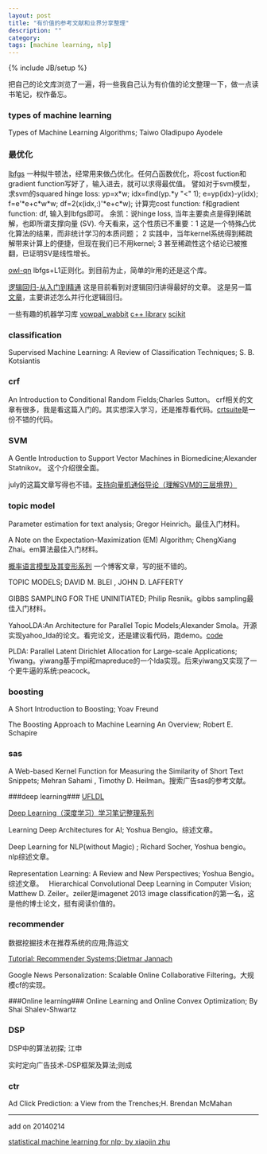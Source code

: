 ```yaml
---
layout: post
title: "有价值的参考文献和业界分享整理"
description: ""
category: 
tags: [machine learning, nlp]
---
```

{% include JB/setup %}

把自己的论文库浏览了一遍，将一些我自己认为有价值的论文整理一下，做一点读书笔记，权作备忘。

### types of machine learning ###
Types of Machine Learning Algorithms; Taiwo Oladipupo Ayodele


### 最优化 ###
[lbfgs](http://www.chokkan.org/software/liblbfgs/)
一种拟牛顿法，经常用来做凸优化。任何凸函数优化，将cost fuction和gradient function写好了，输入进去，就可以求得最优值。
譬如对于svm模型，求svm的squared hinge loss:
 	yp=x\*w; idx=find(yp.\*y "<" 1); e=yp(idx)-y(idx); f=e'\*e+c\*w\*w; df=2(x(idx,:)'\*e+c\*w);
计算完cost function: f和gradient function: df, 输入到lbfgs即可。
余凯：说hinge loss, 当年主要卖点是得到稀疏解，也即所谓支撑向量 (SV). 今天看来，这个性质已不重要：1 这是一个特殊凸优化算法的结果，而非统计学习的本质问题； 2 实践中，当年kernel系统得到稀疏解带来计算上的便捷，但现在我们已不用kernel; 3 甚至稀疏性这个结论已被推翻，已证明SV是线性增长。

[owl-qn](http://research.microsoft.com/en-us/downloads/b1eb1016-1738-4bd5-83a9-370c9d498a03/)  lbfgs+L1正则化。到目前为止，简单的lr用的还是这个库。

[逻辑回归-从入门到精通](https://github.com/zzbased/zzbased.github.com/blob/master/_posts/doc/LR逻辑回归-从入门到精通.pdf)  这是目前看到对逻辑回归讲得最好的文章。
这是另一篇[文章](http://www.csdn.net/article/2014-02-13/2818400-2014-02-13)，主要讲述怎么并行化逻辑回归。

一些有趣的机器学习库 [vowpal_wabbit](https://github.com/JohnLangford/vowpal_wabbit/wiki)  [c++ library](http://blog.sina.com.cn/s/blog_569d6df801014x4x.html#bsh-24-170411859)  [scikit](http://scikit-learn.org/stable/)

### classification ###
Supervised Machine Learning: A Review of Classification Techniques; S. B. Kotsiantis 

### crf ###
An Introduction to Conditional Random Fields;Charles Sutton。 crf相关的文章有很多，我是看这篇入门的。其实想深入学习，还是推荐看代码。[crtsuite](http://www.chokkan.org/software/crfsuite/)是一份不错的代码。

### SVM ###
A Gentle Introduction to Support Vector Machines in Biomedicine;Alexander Statnikov。 这个介绍很全面。

july的这篇文章写得也不错。[支持向量机通俗导论（理解SVM的三层境界）](http://blog.csdn.net/v_july_v/article/details/7624837)


### topic model ###
Parameter estimation for text analysis; Gregor Heinrich。最佳入门材料。

A Note on the Expectation-Maximization (EM) Algorithm; ChengXiang Zhai。em算法最佳入门材料。

[概率语言模型及其变形系列](http://blog.csdn.net/yangliuy/article/details/8330640)  一个博客文章，写的挺不错的。

TOPIC MODELS;  DAVID M. BLEI , JOHN D. LAFFERTY

GIBBS SAMPLING FOR THE UNINITIATED; Philip Resnik。gibbs sampling最佳入门材料。

YahooLDA:An Architecture for Parallel Topic Models;Alexander Smola。开源实现yahoo_lda的论文。看完论文，还是建议看代码，跑demo。[code](https://github.com/sudar/Yahoo_LDA)

PLDA: Parallel Latent Dirichlet Allocation for Large-scale Applications; Yiwang。yiwang基于mpi和mapreduce的一个lda实现。后来yiwang又实现了一个更牛逼的系统:peacock。

### boosting ###
A Short Introduction to Boosting; Yoav Freund

The Boosting Approach to Machine Learning An Overview; Robert E. Schapire

### sas ###
A Web-based Kernel Function for Measuring the Similarity
of Short Text Snippets; Mehran Sahami , Timothy D. Heilman。搜索广告sas的参考文献。


###deep learning###
[UFLDL](http://ufldl.stanford.edu/wiki/index.php/UFLDL%E6%95%99%E7%A8%8B)

[Deep Learning（深度学习）学习笔记整理系列](http://blog.csdn.net/zouxy09/article/details/8775360)

Learning Deep Architectures for AI; Yoshua Bengio。综述文章。

Deep Learning for NLP(without Magic)	; Richard Socher, Yoshua bengio。nlp综述文章。

Representation Learning: A Review and New Perspectives; Yoshua Bengio。综述文章。
  
Hierarchical Convolutional Deep Learning in Computer Vision; Matthew D. Zeiler。zeiler是imagenet 2013 image classification的第一名，这是他的博士论文，挺有阅读价值的。

### recommender ###
数据挖掘技术在推荐系统的应用;陈运文 

[Tutorial: Recommender Systems;Dietmar Jannach](http://ijcai13.org/files/tutorial_slides/td3.pdf)

Google News Personalization: Scalable Online Collaborative Filtering。大规模cf的实现。

###Online learning###
Online Learning and Online Convex Optimization; By Shai Shalev-Shwartz


### DSP ###
DSP中的算法初探; 江申

实时定向广告技术-DSP框架及算法;则成

### ctr ###
Ad Click Prediction: a View from the Trenches;H. Brendan McMahan


---

add on 20140214

[statistical machine learning for nlp; by xiaojin zhu](http://pages.cs.wisc.edu/~jerryzhu/pub/ZhuCCFADL46.pdf)

